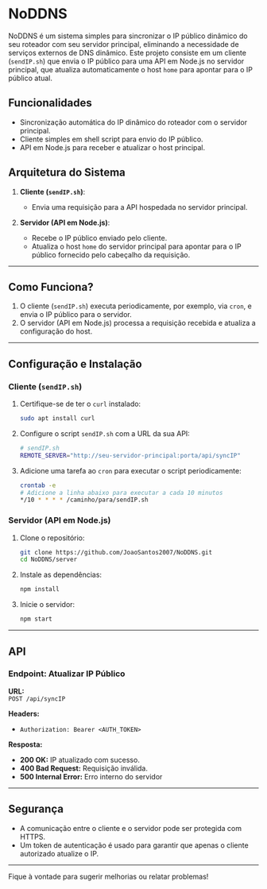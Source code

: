 # NoDDNS

NoDDNS é um sistema simples para sincronizar o IP público dinâmico do seu roteador com seu servidor principal, eliminando a necessidade de serviços externos de DNS dinâmico. Este projeto consiste em um cliente (`sendIP.sh`) que envia o IP público para uma API em Node.js no servidor principal, que atualiza automaticamente o host `home` para apontar para o IP público atual.

## Funcionalidades

- Sincronização automática do IP dinâmico do roteador com o servidor principal.
- Cliente simples em shell script para envio do IP público.
- API em Node.js para receber e atualizar o host principal.

## Arquitetura do Sistema

1. **Cliente (`sendIP.sh`)**:
   - Envia uma requisição para a API hospedada no servidor principal.

2. **Servidor (API em Node.js)**:
   - Recebe o IP público enviado pelo cliente.
   - Atualiza o host `home` do servidor principal para apontar para o IP público fornecido pelo cabeçalho da requisição.

---

## Como Funciona?

1. O cliente (`sendIP.sh`) executa periodicamente, por exemplo, via `cron`, e envia o IP público para o servidor.
2. O servidor (API em Node.js) processa a requisição recebida e atualiza a configuração do host.

---

## Configuração e Instalação

### Cliente (`sendIP.sh`)

1. Certifique-se de ter o `curl` instalado:
   ```bash
   sudo apt install curl
   ```

2. Configure o script `sendIP.sh` com a URL da sua API:
   ```bash
   # sendIP.sh
   REMOTE_SERVER="http://seu-servidor-principal:porta/api/syncIP"
   ```

3. Adicione uma tarefa ao `cron` para executar o script periodicamente:
   ```bash
   crontab -e
   # Adicione a linha abaixo para executar a cada 10 minutos
   */10 * * * * /caminho/para/sendIP.sh
   ```

### Servidor (API em Node.js)

1. Clone o repositório:
   ```bash
   git clone https://github.com/JoaoSantos2007/NoDDNS.git
   cd NoDDNS/server
   ```

2. Instale as dependências:
   ```bash
   npm install
   ```

3. Inicie o servidor:
   ```bash
   npm start
   ```

---

## API

### Endpoint: Atualizar IP Público

**URL:**  
`POST /api/syncIP`

**Headers:**  
- `Authorization: Bearer <AUTH_TOKEN>`


**Resposta:**
- **200 OK:** IP atualizado com sucesso.
- **400 Bad Request:** Requisição inválida.
- **500 Internal Error:** Erro interno do servidor 

---

## Segurança

- A comunicação entre o cliente e o servidor pode ser protegida com HTTPS.
- Um token de autenticação é usado para garantir que apenas o cliente autorizado atualize o IP.

---

Fique à vontade para sugerir melhorias ou relatar problemas!
